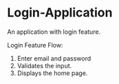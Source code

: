 # Login-Application
An application with login feature.

Login Feature Flow:
1. Enter email and password
2. Validates the input.
3. Displays the home page.
